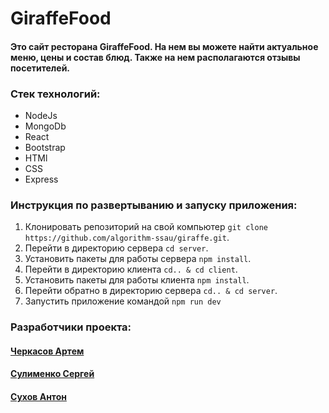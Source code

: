 #  GiraffeFood

####  Это сайт ресторана GiraffeFood. На нем вы можете найти актуальное меню, цены и состав блюд. Также на нем располагаются отзывы посетителей.

### Стек технологий:
* NodeJs
* MongoDb
* React
* Bootstrap
* HTMl
* CSS
* Express

### Инструкция по развертыванию и запуску приложения:
 1. Клонировать репозиторий на свой компьютер
     `git clone https://github.com/algorithm-ssau/giraffe.git`.
 2. Перейти в директорию сервера `cd server`.
 3. Установить пакеты для работы сервера `npm install`.
 4. Перейти в директорию клиента `cd.. & cd client`.
 5. Установить пакеты для работы клиента `npm install`.
 6. Перейти обратно в директорию сервера `cd.. & cd server`.
 7. Запустить приложение командой `npm run dev`

### Разработчики проекта:
#### [Черкасов Артем]
#### [Сулименко Сергей]
#### [Сухов Антон]

[Черкасов Артем]: https://github.com/4abrec
[Сулименко Сергей]: https://github.com/B-rnCorn
[Сухов Антон]: https://github.com/neboskreb-tech
